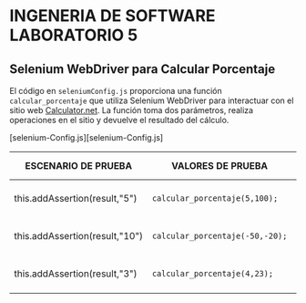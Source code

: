 # INGENERIA DE SOFTWARE LABORATORIO 5
## Selenium WebDriver para Calcular Porcentaje

El código en `seleniumConfig.js` proporciona una función `calcular_porcentaje` que utiliza Selenium WebDriver para interactuar con el sitio web [Calculator.net](http://www.calculator.net/). La función toma dos parámetros, realiza operaciones en el sitio y devuelve el resultado del cálculo.


[selenium-Config.js][selenium-Config.js]





|       ESCENARIO DE PRUEBA     |VALORES DE PRUEBA    |RESULTADO DE PRUEBA    |
|----------------|-------------------------------|-----------------------------|
|this.addAssertion(result,"5")|`calcular_porcentaje(5,100);`|El resultado debería ser igual a 5 |
|this.addAssertion(result,"10")|`calcular_porcentaje(-50,-20);`|El resultado debería ser igual a 10|
|this.addAssertion(result,"3")|`calcular_porcentaje(4,23);`|El resultado debería ser igual a 3|

